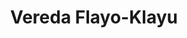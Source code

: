 ---
title: Vereda Flayo-Klayu
nombre_comunidad: Vereda Flayo-Klayu
municipio: Toribío
departamento: Cauca
descripcion: >-
  Comunidad en su mayoría étnica, origen NASA. Prevalece la caficultura, la
  psiciultura y el cultivo de Mora. El ingreso a la vereda el Flayo es
  montañoso, en estado regular que es transitado en moto y/o en mula que son los
  medios de transporte utilizados por los pobladores. Existen redes de energía y
  para el abastecimiento de agua se cuenta con un acueducto veredal por el cual
  cada familia debe pagar $3.000 para las labores de mantenimiento y tratamiento
  del agua la cual es tomada de la quebrada El Cedro.

  No existen sistema de recolección de basuras, ni tratamiento de residuos
  sólidos, por ello, los pobladores optan por utilizar los residuos orgánicos
  para el compostaje y, las demás basuras se queman o se entierran al interior
  de las fincas.

  Se tiene planteado un proyecto de reforestación para la conservación y cuidado
  del medio ambiente. 
num_personas: 1050
num_familias: 300
min_distancia_casco_urbano: 20
km_distancia_casco_urbano: 5
vias_acceso: >-
  Vía Toribio - Jambaló. En regular estado ya que es hecho de balastro lo que
  produce hueco, se puede transitar con precaución.


  El ingreso a la vereda el Flayo se realiza a través de vía terciaria,
  identificándose inicialmente una carretera en afirmado y en tierra,
  predominando un terreno montañoso, en estado regular que es transitado en moto
  y/o en mula que son los medios de transporte utilizados por los pobladores. 
infraestructura_comunitaria: Iglesias,Juntas de Acción Comunal (JAC),Tiendas,Espacios deportivos
liderazgo_comunidad:
  - >-
    hay un movimiento de líderes fuertes organizados a partir del proyecto de
    vida NASA

    Trabajan en mingas

    Se reunen en Tulpas
inclusion_diversidad_genero: null
comentarios_conectividad: >-
  Ausencia de cobertura de servicios de conectividad e infraestructura que
  limita el uso de estos servicios en esta zona.

  Algunos habitantes de la vereda cuentan con dispositivos móviles que les
  permite establecer comunicación porque acceden a servicios de internet de
  manera particular a través de la contratación del servicio con operadores. 
  móviles. Al interior de la comunidad se maneja el voz a voz, el perifoneo y
  las carteleras.
punto_SOLE: Punto Vive Digital
comentarios_punto_SOLE:
  - Punto vive digital con 10 computadores
  - ' La señal es regular'
  - ''
ppales_actividades_economicas_vocacion_productiva:
  - Agricultura
  - Piscicultura
comentarios_ppales_actividades_economicas_vocacion_productiva:
  - |-
    Agricultura (Café y Mora).
    Piscicultura (10 familias).
comunidad_sostenible_uso_suelo: >-
  En la parte alta presencia de árboles y se tiene planteado un proyecto de
  reforestación para la conservación y cuidado del medio ambiente. 
org_con_proyeccion:
  - Proyecto de caficultura
  - Proyecto de piscicultura
servicios_publicos_comunidades_focalizadas:
  - Energía-Toribío
  - Acueducto-Toribío
  - Recolección de basuras-Toribío
comunidades_focalizadas_practicas_organizativas:
  - Autoridad Indígena
  - Junta de Acción Comunal
  - Organización de Mujeres y jóvenes
  - Movimiento Juvenil
conectividad_minima: Regular
iniciativas_priorizadas:
  - Café
  - Mora
org_focalizada:
  - Sicet
  - Cencoic
  - Asofromora
  - Asofruth
  - Fxize
riesgo: Medio
otros_programas_USAID:
  - >-
    Fertilización para el cultivo de café en el 2017 y charlas para la
    utilización de los insumos
alianzas_colaboradores_1:
  - Estructuración de un apoyo de emergencia para la bocatoma del acueducto
  - Asistencia técnica
  - Propuesta de intervención
  - Placa Huellas
  - Central Cooperativa Indígena del Cauca (CENCOIC)
  - Comité de Cafeteros
  - >-
    Corporación para la Sostenibilidad de la Subcuenca del Río Palo en el
    departamento del Cauca (CORPOPALO)
alianzas_colaboradores_2:
  - Estructuración de un apoyo de emergencia para la bocatoma del acueducto
  - Asistencia técnica
  - Propuesta de intervención
  - Placa Huellas
  - Central Cooperativa Indígena del Cauca (CENCOIC)
  - Comité de Cafeteros
  - >-
    Corporación para la Sostenibilidad de la Subcuenca del Río Palo en el
    departamento del Cauca (CORPOPALO)
medios_comunicacion_narrativas_locales:
  - Nasa Stereo
num_visitas_realizadas: 20
num_diagnosticos_rurales_participativos_realizados: 1
infraestructura_salud_atencion_psicosocial:
  - Sistema Indígena de Salud Propio Intercultural (SISPI)
notas_infraestructura_salud_atencion_psicosocial: >-
  Cuentan con el Sistema Indígena de Salud Propio Intercultural (SISPI), que
  parte de sabedores ancestrales. "Formación de líderes" se encarga del centro
  de formación de recuperación del idioma. Allí abordan temas de género,
  empoderamiento de mujeres y reclutamiento forzado. Desde el proyecto Nasa se
  cuenta con un coordinador de salud y auxiliares comunitarios.
num_visitas_predio: 0
url: /comunidad-focaliza/vereda-flayo-klayu
layout: comunidad

---